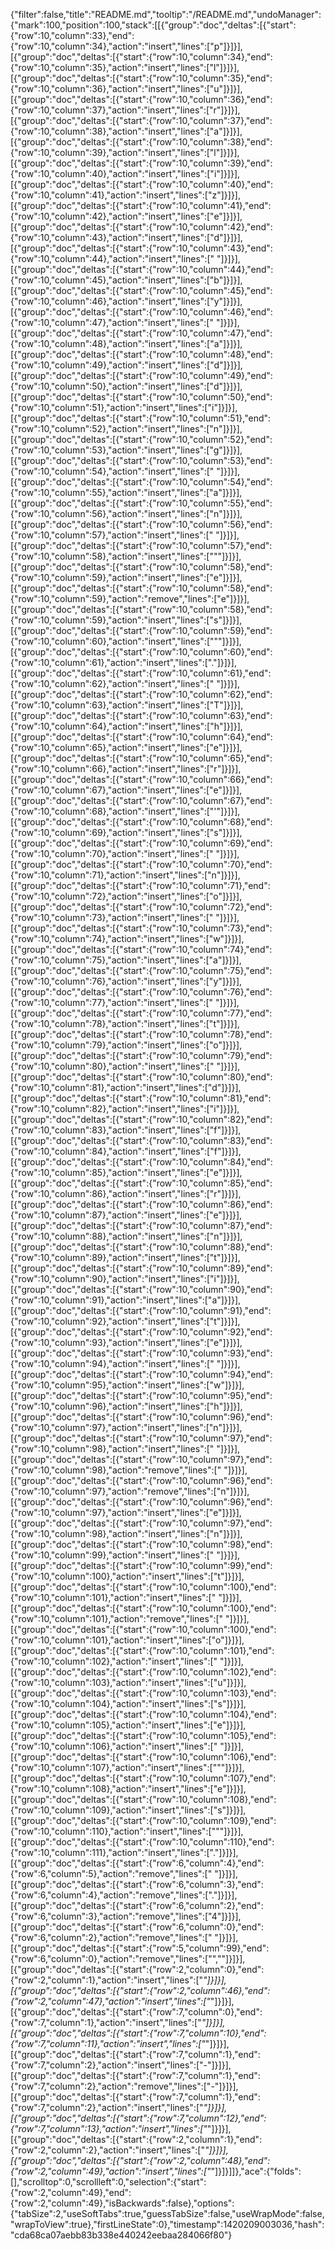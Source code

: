 {"filter":false,"title":"README.md","tooltip":"/README.md","undoManager":{"mark":100,"position":100,"stack":[[{"group":"doc","deltas":[{"start":{"row":10,"column":33},"end":{"row":10,"column":34},"action":"insert","lines":["p"]}]}],[{"group":"doc","deltas":[{"start":{"row":10,"column":34},"end":{"row":10,"column":35},"action":"insert","lines":["l"]}]}],[{"group":"doc","deltas":[{"start":{"row":10,"column":35},"end":{"row":10,"column":36},"action":"insert","lines":["u"]}]}],[{"group":"doc","deltas":[{"start":{"row":10,"column":36},"end":{"row":10,"column":37},"action":"insert","lines":["r"]}]}],[{"group":"doc","deltas":[{"start":{"row":10,"column":37},"end":{"row":10,"column":38},"action":"insert","lines":["a"]}]}],[{"group":"doc","deltas":[{"start":{"row":10,"column":38},"end":{"row":10,"column":39},"action":"insert","lines":["l"]}]}],[{"group":"doc","deltas":[{"start":{"row":10,"column":39},"end":{"row":10,"column":40},"action":"insert","lines":["i"]}]}],[{"group":"doc","deltas":[{"start":{"row":10,"column":40},"end":{"row":10,"column":41},"action":"insert","lines":["z"]}]}],[{"group":"doc","deltas":[{"start":{"row":10,"column":41},"end":{"row":10,"column":42},"action":"insert","lines":["e"]}]}],[{"group":"doc","deltas":[{"start":{"row":10,"column":42},"end":{"row":10,"column":43},"action":"insert","lines":["d"]}]}],[{"group":"doc","deltas":[{"start":{"row":10,"column":43},"end":{"row":10,"column":44},"action":"insert","lines":[" "]}]}],[{"group":"doc","deltas":[{"start":{"row":10,"column":44},"end":{"row":10,"column":45},"action":"insert","lines":["b"]}]}],[{"group":"doc","deltas":[{"start":{"row":10,"column":45},"end":{"row":10,"column":46},"action":"insert","lines":["y"]}]}],[{"group":"doc","deltas":[{"start":{"row":10,"column":46},"end":{"row":10,"column":47},"action":"insert","lines":[" "]}]}],[{"group":"doc","deltas":[{"start":{"row":10,"column":47},"end":{"row":10,"column":48},"action":"insert","lines":["a"]}]}],[{"group":"doc","deltas":[{"start":{"row":10,"column":48},"end":{"row":10,"column":49},"action":"insert","lines":["d"]}]}],[{"group":"doc","deltas":[{"start":{"row":10,"column":49},"end":{"row":10,"column":50},"action":"insert","lines":["d"]}]}],[{"group":"doc","deltas":[{"start":{"row":10,"column":50},"end":{"row":10,"column":51},"action":"insert","lines":["i"]}]}],[{"group":"doc","deltas":[{"start":{"row":10,"column":51},"end":{"row":10,"column":52},"action":"insert","lines":["n"]}]}],[{"group":"doc","deltas":[{"start":{"row":10,"column":52},"end":{"row":10,"column":53},"action":"insert","lines":["g"]}]}],[{"group":"doc","deltas":[{"start":{"row":10,"column":53},"end":{"row":10,"column":54},"action":"insert","lines":[" "]}]}],[{"group":"doc","deltas":[{"start":{"row":10,"column":54},"end":{"row":10,"column":55},"action":"insert","lines":["a"]}]}],[{"group":"doc","deltas":[{"start":{"row":10,"column":55},"end":{"row":10,"column":56},"action":"insert","lines":["n"]}]}],[{"group":"doc","deltas":[{"start":{"row":10,"column":56},"end":{"row":10,"column":57},"action":"insert","lines":[" "]}]}],[{"group":"doc","deltas":[{"start":{"row":10,"column":57},"end":{"row":10,"column":58},"action":"insert","lines":["\""]}]}],[{"group":"doc","deltas":[{"start":{"row":10,"column":58},"end":{"row":10,"column":59},"action":"insert","lines":["e"]}]}],[{"group":"doc","deltas":[{"start":{"row":10,"column":58},"end":{"row":10,"column":59},"action":"remove","lines":["e"]}]}],[{"group":"doc","deltas":[{"start":{"row":10,"column":58},"end":{"row":10,"column":59},"action":"insert","lines":["s"]}]}],[{"group":"doc","deltas":[{"start":{"row":10,"column":59},"end":{"row":10,"column":60},"action":"insert","lines":["\""]}]}],[{"group":"doc","deltas":[{"start":{"row":10,"column":60},"end":{"row":10,"column":61},"action":"insert","lines":["."]}]}],[{"group":"doc","deltas":[{"start":{"row":10,"column":61},"end":{"row":10,"column":62},"action":"insert","lines":[" "]}]}],[{"group":"doc","deltas":[{"start":{"row":10,"column":62},"end":{"row":10,"column":63},"action":"insert","lines":["T"]}]}],[{"group":"doc","deltas":[{"start":{"row":10,"column":63},"end":{"row":10,"column":64},"action":"insert","lines":["h"]}]}],[{"group":"doc","deltas":[{"start":{"row":10,"column":64},"end":{"row":10,"column":65},"action":"insert","lines":["e"]}]}],[{"group":"doc","deltas":[{"start":{"row":10,"column":65},"end":{"row":10,"column":66},"action":"insert","lines":["r"]}]}],[{"group":"doc","deltas":[{"start":{"row":10,"column":66},"end":{"row":10,"column":67},"action":"insert","lines":["e"]}]}],[{"group":"doc","deltas":[{"start":{"row":10,"column":67},"end":{"row":10,"column":68},"action":"insert","lines":["'"]}]}],[{"group":"doc","deltas":[{"start":{"row":10,"column":68},"end":{"row":10,"column":69},"action":"insert","lines":["s"]}]}],[{"group":"doc","deltas":[{"start":{"row":10,"column":69},"end":{"row":10,"column":70},"action":"insert","lines":[" "]}]}],[{"group":"doc","deltas":[{"start":{"row":10,"column":70},"end":{"row":10,"column":71},"action":"insert","lines":["n"]}]}],[{"group":"doc","deltas":[{"start":{"row":10,"column":71},"end":{"row":10,"column":72},"action":"insert","lines":["o"]}]}],[{"group":"doc","deltas":[{"start":{"row":10,"column":72},"end":{"row":10,"column":73},"action":"insert","lines":[" "]}]}],[{"group":"doc","deltas":[{"start":{"row":10,"column":73},"end":{"row":10,"column":74},"action":"insert","lines":["w"]}]}],[{"group":"doc","deltas":[{"start":{"row":10,"column":74},"end":{"row":10,"column":75},"action":"insert","lines":["a"]}]}],[{"group":"doc","deltas":[{"start":{"row":10,"column":75},"end":{"row":10,"column":76},"action":"insert","lines":["y"]}]}],[{"group":"doc","deltas":[{"start":{"row":10,"column":76},"end":{"row":10,"column":77},"action":"insert","lines":[" "]}]}],[{"group":"doc","deltas":[{"start":{"row":10,"column":77},"end":{"row":10,"column":78},"action":"insert","lines":["t"]}]}],[{"group":"doc","deltas":[{"start":{"row":10,"column":78},"end":{"row":10,"column":79},"action":"insert","lines":["o"]}]}],[{"group":"doc","deltas":[{"start":{"row":10,"column":79},"end":{"row":10,"column":80},"action":"insert","lines":[" "]}]}],[{"group":"doc","deltas":[{"start":{"row":10,"column":80},"end":{"row":10,"column":81},"action":"insert","lines":["d"]}]}],[{"group":"doc","deltas":[{"start":{"row":10,"column":81},"end":{"row":10,"column":82},"action":"insert","lines":["i"]}]}],[{"group":"doc","deltas":[{"start":{"row":10,"column":82},"end":{"row":10,"column":83},"action":"insert","lines":["f"]}]}],[{"group":"doc","deltas":[{"start":{"row":10,"column":83},"end":{"row":10,"column":84},"action":"insert","lines":["f"]}]}],[{"group":"doc","deltas":[{"start":{"row":10,"column":84},"end":{"row":10,"column":85},"action":"insert","lines":["e"]}]}],[{"group":"doc","deltas":[{"start":{"row":10,"column":85},"end":{"row":10,"column":86},"action":"insert","lines":["r"]}]}],[{"group":"doc","deltas":[{"start":{"row":10,"column":86},"end":{"row":10,"column":87},"action":"insert","lines":["e"]}]}],[{"group":"doc","deltas":[{"start":{"row":10,"column":87},"end":{"row":10,"column":88},"action":"insert","lines":["n"]}]}],[{"group":"doc","deltas":[{"start":{"row":10,"column":88},"end":{"row":10,"column":89},"action":"insert","lines":["t"]}]}],[{"group":"doc","deltas":[{"start":{"row":10,"column":89},"end":{"row":10,"column":90},"action":"insert","lines":["i"]}]}],[{"group":"doc","deltas":[{"start":{"row":10,"column":90},"end":{"row":10,"column":91},"action":"insert","lines":["a"]}]}],[{"group":"doc","deltas":[{"start":{"row":10,"column":91},"end":{"row":10,"column":92},"action":"insert","lines":["t"]}]}],[{"group":"doc","deltas":[{"start":{"row":10,"column":92},"end":{"row":10,"column":93},"action":"insert","lines":["e"]}]}],[{"group":"doc","deltas":[{"start":{"row":10,"column":93},"end":{"row":10,"column":94},"action":"insert","lines":[" "]}]}],[{"group":"doc","deltas":[{"start":{"row":10,"column":94},"end":{"row":10,"column":95},"action":"insert","lines":["w"]}]}],[{"group":"doc","deltas":[{"start":{"row":10,"column":95},"end":{"row":10,"column":96},"action":"insert","lines":["h"]}]}],[{"group":"doc","deltas":[{"start":{"row":10,"column":96},"end":{"row":10,"column":97},"action":"insert","lines":["n"]}]}],[{"group":"doc","deltas":[{"start":{"row":10,"column":97},"end":{"row":10,"column":98},"action":"insert","lines":[" "]}]}],[{"group":"doc","deltas":[{"start":{"row":10,"column":97},"end":{"row":10,"column":98},"action":"remove","lines":[" "]}]}],[{"group":"doc","deltas":[{"start":{"row":10,"column":96},"end":{"row":10,"column":97},"action":"remove","lines":["n"]}]}],[{"group":"doc","deltas":[{"start":{"row":10,"column":96},"end":{"row":10,"column":97},"action":"insert","lines":["e"]}]}],[{"group":"doc","deltas":[{"start":{"row":10,"column":97},"end":{"row":10,"column":98},"action":"insert","lines":["n"]}]}],[{"group":"doc","deltas":[{"start":{"row":10,"column":98},"end":{"row":10,"column":99},"action":"insert","lines":[" "]}]}],[{"group":"doc","deltas":[{"start":{"row":10,"column":99},"end":{"row":10,"column":100},"action":"insert","lines":["t"]}]}],[{"group":"doc","deltas":[{"start":{"row":10,"column":100},"end":{"row":10,"column":101},"action":"insert","lines":[" "]}]}],[{"group":"doc","deltas":[{"start":{"row":10,"column":100},"end":{"row":10,"column":101},"action":"remove","lines":[" "]}]}],[{"group":"doc","deltas":[{"start":{"row":10,"column":100},"end":{"row":10,"column":101},"action":"insert","lines":["o"]}]}],[{"group":"doc","deltas":[{"start":{"row":10,"column":101},"end":{"row":10,"column":102},"action":"insert","lines":[" "]}]}],[{"group":"doc","deltas":[{"start":{"row":10,"column":102},"end":{"row":10,"column":103},"action":"insert","lines":["u"]}]}],[{"group":"doc","deltas":[{"start":{"row":10,"column":103},"end":{"row":10,"column":104},"action":"insert","lines":["s"]}]}],[{"group":"doc","deltas":[{"start":{"row":10,"column":104},"end":{"row":10,"column":105},"action":"insert","lines":["e"]}]}],[{"group":"doc","deltas":[{"start":{"row":10,"column":105},"end":{"row":10,"column":106},"action":"insert","lines":[" "]}]}],[{"group":"doc","deltas":[{"start":{"row":10,"column":106},"end":{"row":10,"column":107},"action":"insert","lines":["\""]}]}],[{"group":"doc","deltas":[{"start":{"row":10,"column":107},"end":{"row":10,"column":108},"action":"insert","lines":["e"]}]}],[{"group":"doc","deltas":[{"start":{"row":10,"column":108},"end":{"row":10,"column":109},"action":"insert","lines":["s"]}]}],[{"group":"doc","deltas":[{"start":{"row":10,"column":109},"end":{"row":10,"column":110},"action":"insert","lines":["\""]}]}],[{"group":"doc","deltas":[{"start":{"row":10,"column":110},"end":{"row":10,"column":111},"action":"insert","lines":["."]}]}],[{"group":"doc","deltas":[{"start":{"row":6,"column":4},"end":{"row":6,"column":5},"action":"remove","lines":[" "]}]}],[{"group":"doc","deltas":[{"start":{"row":6,"column":3},"end":{"row":6,"column":4},"action":"remove","lines":["."]}]}],[{"group":"doc","deltas":[{"start":{"row":6,"column":2},"end":{"row":6,"column":3},"action":"remove","lines":["4"]}]}],[{"group":"doc","deltas":[{"start":{"row":6,"column":0},"end":{"row":6,"column":2},"action":"remove","lines":["  "]}]}],[{"group":"doc","deltas":[{"start":{"row":5,"column":99},"end":{"row":6,"column":0},"action":"remove","lines":["",""]}]}],[{"group":"doc","deltas":[{"start":{"row":2,"column":0},"end":{"row":2,"column":1},"action":"insert","lines":["_"]}]}],[{"group":"doc","deltas":[{"start":{"row":2,"column":46},"end":{"row":2,"column":47},"action":"insert","lines":["_"]}]}],[{"group":"doc","deltas":[{"start":{"row":7,"column":0},"end":{"row":7,"column":1},"action":"insert","lines":["_"]}]}],[{"group":"doc","deltas":[{"start":{"row":7,"column":10},"end":{"row":7,"column":11},"action":"insert","lines":["_"]}]}],[{"group":"doc","deltas":[{"start":{"row":7,"column":1},"end":{"row":7,"column":2},"action":"insert","lines":["-"]}]}],[{"group":"doc","deltas":[{"start":{"row":7,"column":1},"end":{"row":7,"column":2},"action":"remove","lines":["-"]}]}],[{"group":"doc","deltas":[{"start":{"row":7,"column":1},"end":{"row":7,"column":2},"action":"insert","lines":["_"]}]}],[{"group":"doc","deltas":[{"start":{"row":7,"column":12},"end":{"row":7,"column":13},"action":"insert","lines":["_"]}]}],[{"group":"doc","deltas":[{"start":{"row":2,"column":1},"end":{"row":2,"column":2},"action":"insert","lines":["_"]}]}],[{"group":"doc","deltas":[{"start":{"row":2,"column":48},"end":{"row":2,"column":49},"action":"insert","lines":["_"]}]}]]},"ace":{"folds":[],"scrolltop":0,"scrollleft":0,"selection":{"start":{"row":2,"column":49},"end":{"row":2,"column":49},"isBackwards":false},"options":{"tabSize":2,"useSoftTabs":true,"guessTabSize":false,"useWrapMode":false,"wrapToView":true},"firstLineState":0},"timestamp":1420209003036,"hash":"cda68ca07aebb83b338e440242eebaa284066f80"}
